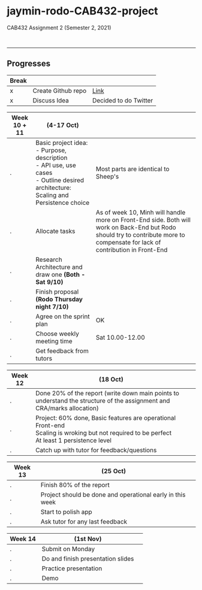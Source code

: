 # jaymin-rodo-CAB432-project

CAB432 Assignment 2 (Semester 2, 2021)

<br>



---

## **Progresses**

| Break |                    |                       |
| ----- | ------------------ | --------------------- |
| x     | Create Github repo | [Link](https://github.com/rodonguyen/jaymin-rodo-CAB432-project)
| x     | Discuss Idea       | Decided to do Twitter |

| Week 10 + 11 | (4-17 Oct)                           |     |
| ------------ | ------------------------------------ | --- |
| .            | Basic project idea: <br> - Purpose, description <br> - API use, use cases <br> - Outline desired architecture: Scaling and Persistence choice  |  Most parts are identical to Sheep's |
| .            | Allocate tasks | As of week 10, Minh will handle more on Front-End side. Both will work on Back-End but Rodo should try to contribute more to compensate for lack of contribution in Front-End |
| .            | Research Architecture and draw one **(Both - Sat 9/10)** |
| .            | Finish proposal **(Rodo Thursday night 7/10)** | 
| .            | Agree on the sprint plan    | OK
| .            | Choose weekly meeting time  | Sat 10.00-12.00
| .            | Get feedback from tutors    |

| Week 12 | (18 Oct)                                                                                                               |     |
| ------- | ---------------------------------------------------------------------------------------------------------------------- | --- |
| .       | Done 20% of the report (write down main points to understand the structure of the assignment and CRA/marks allocation) |
| .       | Project: 60% done, Basic features are operational  <br> Front-end  <br> Scaling is wroking but not required to be perfect  <br>  At least 1 persistence level          |
| .       | Catch up with tutor for feedback/questions                                                                             |

| Week 13 | (25 Oct)                                  |     |
| ------- | ----------------------------------------- | --- |
| .       | Finish 80% of the report                  |
| .       | Project should be done and operational early in this week  |
| .       | Start to polish app                       |
| .       | Ask tutor for any last feedback           |

| Week 14 | (1st Nov)                         |     |
| ------- | --------------------------------- | --- |
| .       | Submit on Monday                  |
| .       | Do and finish presentation slides |
| .       | Practice presentation             |
| .       | Demo                              |
